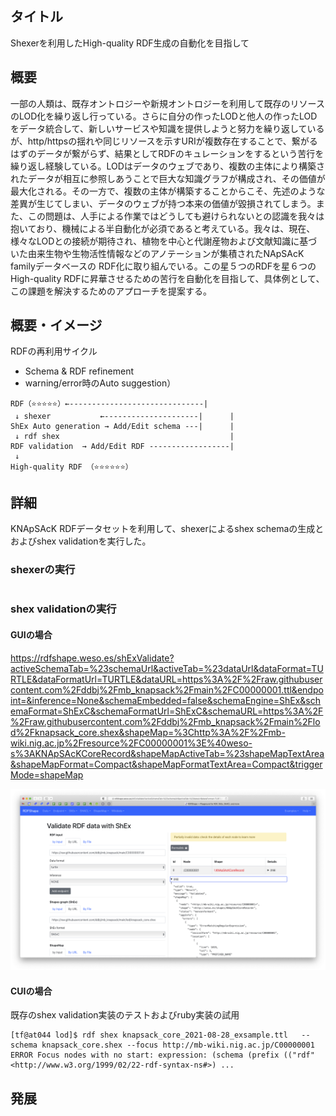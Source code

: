 ## タイトル
Shexerを利用したHigh-quality RDF生成の自動化を目指して

## 概要
一部の人類は、既存オントロジーや新規オントロジーを利用して既存のリソースのLOD化を繰り返し行っている。さらに自分の作ったLODと他人の作ったLODをデータ統合して、新しいサービスや知識を提供しようと努力を繰り返しているが、http/httpsの揺れや同じリソースを示すURIが複数存在することで、繋がるはずのデータが繋がらず、結果としてRDFのキュレーションをするという苦行を繰り返し経験している。LODはデータのウェブであり、複数の主体により構築されたデータが相互に参照しあうことで巨大な知識グラフが構成され、その価値が最大化される。その一方で、複数の主体が構築することからこそ、先述のような差異が生じてしまい、データのウェブが持つ本来の価値が毀損されてしまう。また、この問題は、人手による作業ではどうしても避けられないとの認識を我々は抱いており、機械による半自動化が必須であると考えている。我々は、現在、様々なLODとの接続が期待され、植物を中心と代謝産物および文献知識に基づいた由来生物や生物活性情報などのアノテーションが集積されたNApSAcK familyデータベースの RDF化に取り組んでいる。この星５つのRDFを星６つのHigh-quality RDFに昇華させるための苦行を自動化を目指して、具体例として、この課題を解決するためのアプローチを提案する。


## 概要・イメージ

RDFの再利用サイクル

- Schema & RDF refinement
- warning/error時のAuto suggestion） 

```
RDF（⭐️⭐️⭐️⭐️⭐️）←------------------------------|
 ↓ shexer           ←---------------------|      |
ShEx Auto generation → Add/Edit schema ---|      | 
 ↓ rdf shex                                      |
RDF validation  → Add/Edit RDF ------------------|
 ↓
High-quality RDF （⭐️⭐️⭐️⭐️⭐️⭐️）
```

## 詳細

KNApSAcK RDFデータセットを利用して、shexerによるshex schemaの生成とおよびshex validationを実行した。

### shexerの実行
```
```

### shex validationの実行

#### GUIの場合
https://rdfshape.weso.es/shExValidate?activeSchemaTab=%23schemaUrl&activeTab=%23dataUrl&dataFormat=TURTLE&dataFormatUrl=TURTLE&dataURL=https%3A%2F%2Fraw.githubusercontent.com%2Fddbj%2Fmb_knapsack%2Fmain%2FC00000001.ttl&endpoint=&inference=None&schemaEmbedded=false&schemaEngine=ShEx&schemaFormat=ShExC&schemaFormatUrl=ShExC&schemaURL=https%3A%2F%2Fraw.githubusercontent.com%2Fddbj%2Fmb_knapsack%2Fmain%2Flod%2Fknapsack_core.shex&shapeMap=%3Chttp%3A%2F%2Fmb-wiki.nig.ac.jp%2Fresource%2FC00000001%3E%40weso-s%3AKNApSAcKCoreRecord&shapeMapActiveTab=%23shapeMapTextArea&shapeMapFormat=Compact&shapeMapFormatTextArea=Compact&triggerMode=shapeMap

![Validate-RDF-data-with-ShEx](Validate-RDF-data-with-ShEx.png)


#### CUIの場合

既存のshex validation実装のテストおよびruby実装の試用

```
[tf@at044 lod]$ rdf shex knapsack_core_2021-08-28_exsample.ttl   --schema knapsack_core.shex --focus http://mb-wiki.nig.ac.jp/C00000001
ERROR Focus nodes with no start: expression: (schema (prefix (("rdf" <http://www.w3.org/1999/02/22-rdf-syntax-ns#>) ...
```

## 発展

